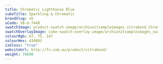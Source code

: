 ```yaml
---
title: Chromatic Lighthouse Blue
cubeTitle: Sparkling & Chromatic
brandSlug: vb
uCode: VB-U-7440
swatchImage: product-swatch-image/archiunitsampleimages_vitrabond_Chromatic_Lighthouse_Blue.jpg
swatchOverlayImage: cube-swatch-overlay-image/archiunitsampleimages_swatch-overlay_vitrabond.png
colourRgb: 67, 75, 147
colourHex: 434B93
isGloss: "true"
websiteUrl: http://fv.com.au/product/vitrabond/
weight: 76698
---
```

